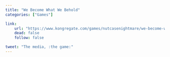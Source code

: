 ```yaml
---
title: "We Become What We Behold"
categories: ["Games"]

link:
    url: "https://www.kongregate.com/games/nutcasenightmare/we-become-what-we-behold"
    dead: false
    follow: false

tweet: "The media, :the game:"
---
```

